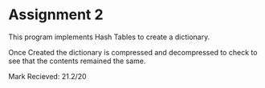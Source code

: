# Assignment 2

This program implements Hash Tables to create a dictionary.

Once Created the dictionary is compressed and decompressed to check to see that the contents remained the same.

Mark Recieved: 21.2/20